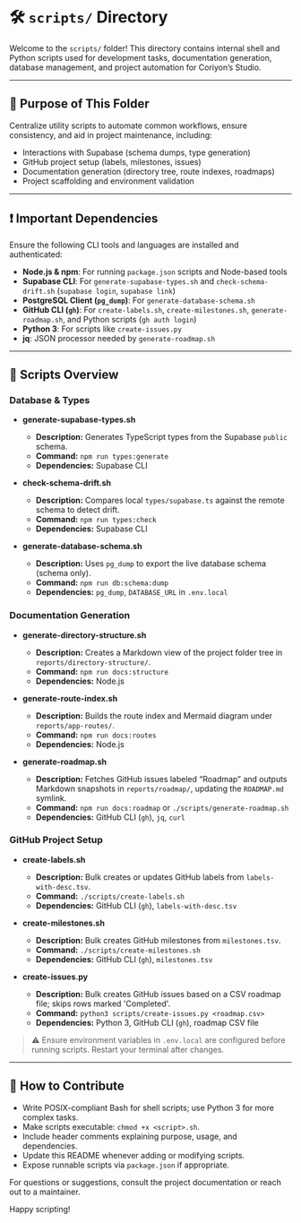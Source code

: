 # 🛠️ `scripts/` Directory

Welcome to the `scripts/` folder! This directory contains internal shell and Python scripts used for development tasks, documentation generation, database management, and project automation for Coriyon’s Studio.

---

## 📖 Purpose of This Folder

Centralize utility scripts to automate common workflows, ensure consistency, and aid in project maintenance, including:

* Interactions with Supabase (schema dumps, type generation)
* GitHub project setup (labels, milestones, issues)
* Documentation generation (directory tree, route indexes, roadmaps)
* Project scaffolding and environment validation

---

## ❗ Important Dependencies

Ensure the following CLI tools and languages are installed and authenticated:

* **Node.js & npm**: For running `package.json` scripts and Node-based tools
* **Supabase CLI**: For `generate-supabase-types.sh` and `check-schema-drift.sh` (`supabase login`, `supabase link`)
* **PostgreSQL Client (`pg_dump`)**: For `generate-database-schema.sh`
* **GitHub CLI (`gh`)**: For `create-labels.sh`, `create-milestones.sh`, `generate-roadmap.sh`, and Python scripts (`gh auth login`)
* **Python 3**: For scripts like `create-issues.py`
* **jq**: JSON processor needed by `generate-roadmap.sh`

---

## 📜 Scripts Overview

### Database & Types

* **generate-supabase-types.sh**

  * **Description:** Generates TypeScript types from the Supabase `public` schema.
  * **Command:** `npm run types:generate`
  * **Dependencies:** Supabase CLI

* **check-schema-drift.sh**

  * **Description:** Compares local `types/supabase.ts` against the remote schema to detect drift.
  * **Command:** `npm run types:check`
  * **Dependencies:** Supabase CLI

* **generate-database-schema.sh**

  * **Description:** Uses `pg_dump` to export the live database schema (schema only).
  * **Command:** `npm run db:schema:dump`
  * **Dependencies:** `pg_dump`, `DATABASE_URL` in `.env.local`

### Documentation Generation

* **generate-directory-structure.sh**

  * **Description:** Creates a Markdown view of the project folder tree in `reports/directory-structure/`.
  * **Command:** `npm run docs:structure`
  * **Dependencies:** Node.js

* **generate-route-index.sh**

  * **Description:** Builds the route index and Mermaid diagram under `reports/app-routes/`.
  * **Command:** `npm run docs:routes`
  * **Dependencies:** Node.js

* **generate-roadmap.sh**

  * **Description:** Fetches GitHub issues labeled “Roadmap” and outputs Markdown snapshots in `reports/roadmap/`, updating the `ROADMAP.md` symlink.
  * **Command:** `npm run docs:roadmap` or `./scripts/generate-roadmap.sh`
  * **Dependencies:** GitHub CLI (`gh`), `jq`, `curl`

### GitHub Project Setup

* **create-labels.sh**

  * **Description:** Bulk creates or updates GitHub labels from `labels-with-desc.tsv`.
  * **Command:** `./scripts/create-labels.sh`
  * **Dependencies:** GitHub CLI (`gh`), `labels-with-desc.tsv`

* **create-milestones.sh**

  * **Description:** Bulk creates GitHub milestones from `milestones.tsv`.
  * **Command:** `./scripts/create-milestones.sh`
  * **Dependencies:** GitHub CLI (`gh`), `milestones.tsv`

* **create-issues.py**

  * **Description:** Bulk creates GitHub issues based on a CSV roadmap file; skips rows marked 'Completed'.
  * **Command:** `python3 scripts/create-issues.py <roadmap.csv>`
  * **Dependencies:** Python 3, GitHub CLI (`gh`), roadmap CSV file

> ⚠️ Ensure environment variables in `.env.local` are configured before running scripts. Restart your terminal after changes.

---

## 🤝 How to Contribute

* Write POSIX-compliant Bash for shell scripts; use Python 3 for more complex tasks.
* Make scripts executable: `chmod +x <script>.sh`.
* Include header comments explaining purpose, usage, and dependencies.
* Update this README whenever adding or modifying scripts.
* Expose runnable scripts via `package.json` if appropriate.

For questions or suggestions, consult the project documentation or reach out to a maintainer.

Happy scripting!
